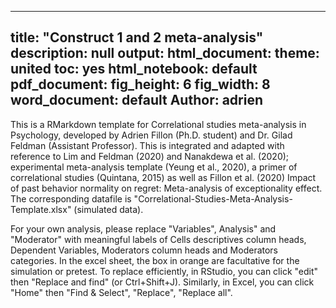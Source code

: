 
<!-- rnb-text-begin -->

---
title: "Construct 1 and 2 meta-analysis"
description: null
output:
  html_document:
    theme: united
    toc: yes
  html_notebook: default
  pdf_document:
    fig_height: 6
    fig_width: 8
  word_document: default
Author: adrien 
---

This is a RMarkdown template for Correlational studies meta-analysis in Psychology, developed by Adrien Fillon (Ph.D. student) and Dr. Gilad Feldman (Assistant Professor). This is integrated and adapted with reference to Lim and Feldman (2020) and Nanakdewa et al. (2020); experimental meta-analysis template (Yeung et al., 2020), a primer of correlational studies (Quintana, 2015) as well as Fillon et al. (2020) Impact of past behavior normality on regret: Meta-analysis of exceptionality effect. The corresponding datafile is "Correlational-Studies-Meta-Analysis-Template.xlsx" (simulated data). 

For your own analysis, please replace "Variables", Analysis" and "Moderator" with meaningful labels of Cells descriptives column heads, Dependent Variables, Moderators column heads and Moderators categories. In the excel sheet, the box in orange are facultative for the simulation or pretest. To replace efficiently, in RStudio, you can click "edit" then "Replace and find" (or Ctrl+Shift+J). Similarly, in Excel, you can click "Home" then "Find & Select", "Replace", "Replace all".


<!-- rnb-text-end -->



<!-- rnb-text-begin -->





<!-- rnb-text-end -->



<!-- rnb-text-begin -->




<!-- rnb-text-end -->




















